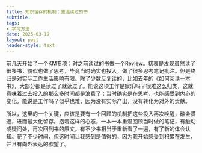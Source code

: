 ```yaml
---
title: 知识留存的机制：重温读过的书
subtitle: 
tags: 
- 学习方法
date: 2025-03-19
layout: post
header-style: text
---
```


前几天开始了一个KM专项：对之前读过的书做一个Review。初衷是发现虽然读了很多书，貌似也做了思考，毕竟当时确实也投入，做了很多思考笔记批注。但是终归是对实际工作生活影响有限。除了少数反复读的，比如去年的《如何阅读一本书》，大部分都是读过了就读过了。能说这项工作是娱乐吗？很难这么归类，这就意味着过去投入的那么多时间都是浪费了；当时确实是在思考，也能感受到内心的变化。能说是工作吗？似乎也难，因为没有实际产出，没有转化为对外的贡献。

所以，这里的一个关键，应该是要有一个回顾的机制把这些投入再次唤醒，融会贯通，进而最大化留存。抱着这样的心态，一本一本重温回顾当时做的笔记，有触动或疑问处，再次回到书的原文。有不少书相当于重新看了一遍，有了新的体会认知。花了不少时间，但这时间让我感到是值得的，因为我开始感受到积累在发生，并且有向外表达的欲望了。